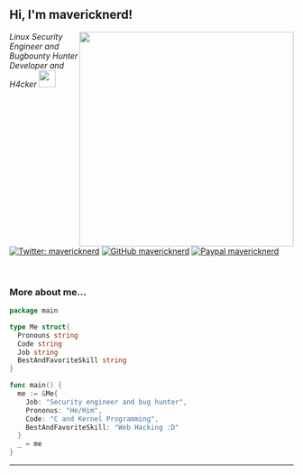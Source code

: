 <h2> Hi, I'm mavericknerd!</h2>
<img align='right' src="https://github-readme-stats.vercel.app/api?username=mavericknerd&show_icons=true&theme=radical" width="380">
<p><em>Linux Security Engineer and Bugbounty Hunter <br>
  Developer and H4cker <img src="https://media.giphy.com/media/WUlplcMpOCEmTGBtBW/giphy.gif" width="30"> 
</em></p>

[![Twitter: mavericknerd](https://img.shields.io/twitter/follow/mavericknerd?style=flat-square)](https://twitter.com/mavericknerd)
[![GitHub mavericknerd](https://img.shields.io/github/followers/mavericknerd?label=follow%20github&style=flat-square)](https://github.com/mavericknerd)
[![Paypal mavericknerd](https://img.shields.io/badge/$-support-ff69b4.svg?style=flat)](https://www.paypal.me/mavericknerd)

<br>

### More about me...

```go
package main

type Me struct{
  Pronouns string
  Code string
  Job string
  BestAndFavoriteSkill string
}

func main() {
  me := &Me{
    Job: "Security engineer and bug hunter",
    Prononus: "He/Him",
    Code: "C and Kernel Programming",
    BestAndFavoriteSkill: "Web Hacking :D"
  }
  _ = me
}
```
---
